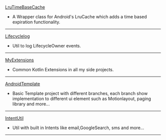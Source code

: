 
[LruTimeBaseCache](https://github.com/davidHarush/LruTimeBaseCache)

* A Wrapper class for Android's LruCache which adds a time based expiration functionality.
  
---

[Lifecyclelog](https://github.com/davidHarush/Lifecyclelog)

* Util to log LifecycleOwner events.
 
---

[MyExtensions](https://github.com/davidHarush/MyExtensions)

* Common Kotlin Extensions in all my side projects.
 
---

[AndroidTemplate](https://github.com/davidHarush/androidTemplate)

* Basic Template project with different branches, each branch show implementation to different ui element such as Motionlayout, paging library and more...
 
---

[IntentUtil](https://github.com/davidHarush/IntentUtil)

* Util with built in Intents like email,GoogleSearch, sms and more...
 
---

